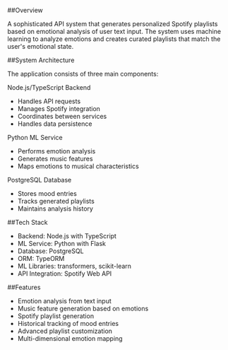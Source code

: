 ##Overview

A sophisticated API system that generates personalized Spotify playlists based on emotional analysis of user text input. The system uses machine learning to analyze emotions and creates curated playlists that match the user's emotional state.

##System Architecture

The application consists of three main components:

Node.js/TypeScript Backend

- Handles API requests
- Manages Spotify integration
- Coordinates between services
- Handles data persistence

Python ML Service

- Performs emotion analysis
- Generates music features
- Maps emotions to musical characteristics

PostgreSQL Database

- Stores mood entries
- Tracks generated playlists
- Maintains analysis history

##Tech Stack

- Backend: Node.js with TypeScript
- ML Service: Python with Flask
- Database: PostgreSQL
- ORM: TypeORM
- ML Libraries: transformers, scikit-learn
- API Integration: Spotify Web API

##Features

- Emotion analysis from text input
- Music feature generation based on emotions
- Spotify playlist generation
- Historical tracking of mood entries
- Advanced playlist customization
- Multi-dimensional emotion mapping
